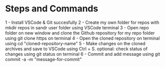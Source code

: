 # Steps and Commands 

1 - Install VSCode & Git succesfully
2 - Create my own folder for repos with mkdir repos in sandr user folder using VSCode terminal
3 - Open repo folder on new window and clone the Github repository for my repo folder using git clone https on terminal
4 - Open the cloned repository on terminal using cd "cloned-repository-name"
5 - Make changes on the cloned archives and save to VSCode using Ctrl + S.
    optional: check status of changes using git status on terminal
6 - Commit and add message using git commit -a -m "message-for-commit"


